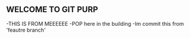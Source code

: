 ## WELCOME TO GIT PURP

-THIS IS FROM MEEEEEE
-POP here in the building
-Im commit this from 'feautre branch'